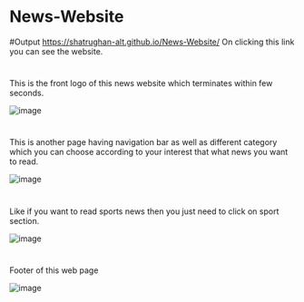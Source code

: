 # News-Website

#Output
https://shatrughan-alt.github.io/News-Website/
On clicking this link you can see the website. 

#
This is the front logo of this news website which terminates within few seconds.


![image](https://github.com/Shatrughan-alt/News-Website/assets/84929529/c34cd1d3-16d8-44ff-a9b9-3d541da0fdd0)


#
This is another page having navigation bar as well as different category which you can choose according to your interest that what news you want to read.


![image](https://github.com/Shatrughan-alt/News-Website/assets/84929529/35851426-63b7-42ac-8e77-aea5cb3f5a7f)

#
Like if you want to read sports news then you just need to click on sport section.


![image](https://github.com/Shatrughan-alt/News-Website/assets/84929529/a4c95bbb-358e-4571-8d16-a3e342bded70)

#
Footer of this web page


![image](https://github.com/Shatrughan-alt/News-Website/assets/84929529/20815aa4-c452-480b-9a48-f651483548b1)

